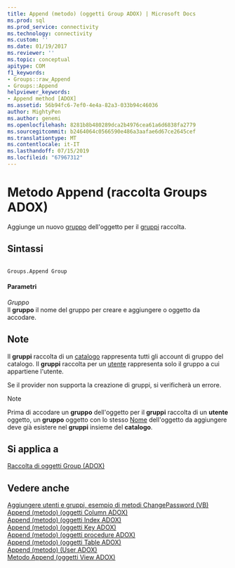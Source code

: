 ```yaml
---
title: Append (metodo) (oggetti Group ADOX) | Microsoft Docs
ms.prod: sql
ms.prod_service: connectivity
ms.technology: connectivity
ms.custom: ''
ms.date: 01/19/2017
ms.reviewer: ''
ms.topic: conceptual
apitype: COM
f1_keywords:
- Groups::raw_Append
- Groups::Append
helpviewer_keywords:
- Append method [ADOX]
ms.assetid: 56b94fc6-7ef0-4e4a-82a3-033b94c46036
author: MightyPen
ms.author: genemi
ms.openlocfilehash: 8281b8b480289dca2b4976cea61a6d6838fa2779
ms.sourcegitcommit: b2464064c0566590e486a3aafae6d67ce2645cef
ms.translationtype: MT
ms.contentlocale: it-IT
ms.lasthandoff: 07/15/2019
ms.locfileid: "67967312"
---
```

# <a name="append-method-adox-groups"></a>Metodo Append (raccolta Groups ADOX)
Aggiunge un nuovo [gruppo](../../../ado/reference/adox-api/group-object-adox.md) dell'oggetto per il [gruppi](../../../ado/reference/adox-api/groups-collection-adox.md) raccolta.  
  
## <a name="syntax"></a>Sintassi  
  
```  
  
Groups.Append Group  
```  
  
#### <a name="parameters"></a>Parametri  
 *Gruppo*  
 Il **gruppo** il nome del gruppo per creare e aggiungere o oggetto da accodare.  
  
## <a name="remarks"></a>Note  
 Il **gruppi** raccolta di un [catalogo](../../../ado/reference/adox-api/catalog-object-adox.md) rappresenta tutti gli account di gruppo del catalogo. Il **gruppi** raccolta per un [utente](../../../ado/reference/adox-api/user-object-adox.md) rappresenta solo il gruppo a cui appartiene l'utente.  
  
 Se il provider non supporta la creazione di gruppi, si verificherà un errore.  
  
> [!NOTE]
>  Prima di accodare un **gruppo** dell'oggetto per il **gruppi** raccolta di un **utente** oggetto, un **gruppo** oggetto con lo stesso [ Nome](../../../ado/reference/adox-api/name-property-adox.md) dell'oggetto da aggiungere deve già esistere nel **gruppi** insieme del **catalogo**.  
  
## <a name="applies-to"></a>Si applica a  
 [Raccolta di oggetti Group (ADOX)](../../../ado/reference/adox-api/groups-collection-adox.md)  
  
## <a name="see-also"></a>Vedere anche  
 [Aggiungere utenti e gruppi, esempio di metodi ChangePassword (VB)](../../../ado/reference/adox-api/groups-and-users-append-changepassword-methods-example-vb.md)   
 [Append (metodo) (oggetti Column ADOX)](../../../ado/reference/adox-api/append-method-adox-columns.md)   
 [Append (metodo) (oggetti Index ADOX)](../../../ado/reference/adox-api/append-method-adox-indexes.md)   
 [Append (metodo) (oggetti Key ADOX)](../../../ado/reference/adox-api/append-method-adox-keys.md)   
 [Append (metodo) (oggetti procedure ADOX)](../../../ado/reference/adox-api/append-method-adox-procedures.md)   
 [Append (metodo) (oggetti Table ADOX)](../../../ado/reference/adox-api/append-method-adox-tables.md)   
 [Append (metodo) (User ADOX)](../../../ado/reference/adox-api/append-method-adox-users.md)   
 [Metodo Append (oggetti View ADOX)](../../../ado/reference/adox-api/append-method-adox-views.md)
